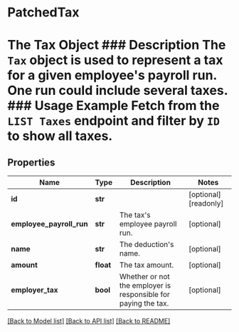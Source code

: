 # PatchedTax

# The Tax Object ### Description The `Tax` object is used to represent a tax for a given employee's payroll run. One run could include several taxes.  ### Usage Example Fetch from the `LIST Taxes` endpoint and filter by `ID` to show all taxes.
## Properties
Name | Type | Description | Notes
------------ | ------------- | ------------- | -------------
**id** | **str** |  | [optional] [readonly] 
**employee_payroll_run** | **str** | The tax&#39;s employee payroll run. | [optional] 
**name** | **str** | The deduction&#39;s name. | [optional] 
**amount** | **float** | The tax amount. | [optional] 
**employer_tax** | **bool** | Whether or not the employer is responsible for paying the tax. | [optional] 

[[Back to Model list]](../README.md#documentation-for-models) [[Back to API list]](../README.md#documentation-for-api-endpoints) [[Back to README]](../README.md)


